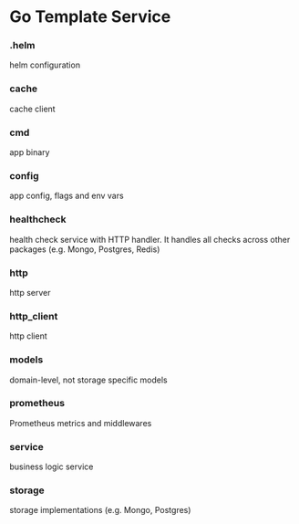 # Go Template Service
### .helm
helm configuration
### cache
cache client
### cmd
app binary
### config
app config, flags and env vars
### healthcheck
health check service with HTTP handler. It handles all checks across other packages (e.g. Mongo, Postgres, Redis)
### http
http server
### http_client
http client
### models
domain-level, not storage specific models
### prometheus
Prometheus metrics and middlewares
### service
business logic service
### storage
storage implementations (e.g. Mongo, Postgres)